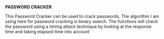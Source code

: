 **PASSWORD CRACKER** 

This Password Cracker can be used to crack passwords. The algorithm I am using here for password cracking is binary search. 
The functions will check the password using a timing attack technique by looking at the response time and taking elapsed time into account 
